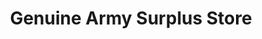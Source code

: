 ---
title: "Genuine Army Surplus Store"
url: /darlington/genuine-army-surplus-store/
shop: Outdoor
---